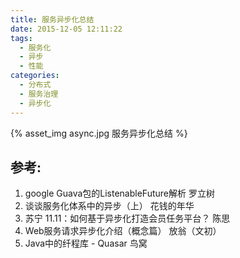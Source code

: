 ```yaml
---
title: 服务异步化总结
date: 2015-12-05 12:11:22
tags:
  - 服务化
  - 异步
  - 性能
categories:
  - 分布式 
  - 服务治理
  - 异步化   
---
```


{% asset_img  async.jpg  服务异步化总结 %}

## 参考:

1. google Guava包的ListenableFuture解析 罗立树
2. 谈谈服务化体系中的异步（上） 花钱的年华
3. 苏宁 11.11：如何基于异步化打造会员任务平台？ 陈思
4. Web服务请求异步化介绍（概念篇） 放翁（文初）
5. Java中的纤程库 - Quasar 鸟窝
